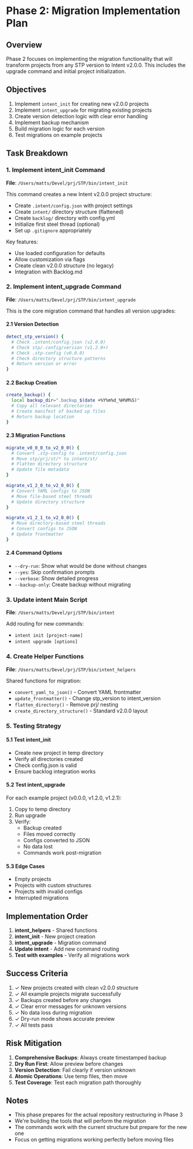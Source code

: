 # Phase 2: Migration Implementation Plan

## Overview

Phase 2 focuses on implementing the migration functionality that will transform projects from any STP version to Intent v2.0.0. This includes the upgrade command and initial project initialization.

## Objectives

1. Implement `intent_init` for creating new v2.0.0 projects
2. Implement `intent_upgrade` for migrating existing projects
3. Create version detection logic with clear error handling
4. Implement backup mechanism
5. Build migration logic for each version
6. Test migrations on example projects

## Task Breakdown

### 1. Implement intent_init Command

**File**: `/Users/matts/Devel/prj/STP/bin/intent_init`

This command creates a new Intent v2.0.0 project structure:
- Create `.intent/config.json` with project settings
- Create `intent/` directory structure (flattened)
- Create `backlog/` directory with config.yml
- Initialize first steel thread (optional)
- Set up `.gitignore` appropriately

Key features:
- Use loaded configuration for defaults
- Allow customization via flags
- Create clean v2.0.0 structure (no legacy)
- Integration with Backlog.md

### 2. Implement intent_upgrade Command

**File**: `/Users/matts/Devel/prj/STP/bin/intent_upgrade`

This is the core migration command that handles all version upgrades:

#### 2.1 Version Detection
```bash
detect_stp_version() {
  # Check .intent/config.json (v2.0.0)
  # Check stp/.config/version (v1.2.0+)
  # Check .stp-config (v0.0.0)
  # Check directory structure patterns
  # Return version or error
}
```

#### 2.2 Backup Creation
```bash
create_backup() {
  local backup_dir=".backup_$(date +%Y%m%d_%H%M%S)"
  # Copy all relevant directories
  # Create manifest of backed up files
  # Return backup location
}
```

#### 2.3 Migration Functions
```bash
migrate_v0_0_0_to_v2_0_0() {
  # Convert .stp-config to .intent/config.json
  # Move stp/prj/st/* to intent/st/
  # Flatten directory structure
  # Update file metadata
}

migrate_v1_2_0_to_v2_0_0() {
  # Convert YAML configs to JSON
  # Move file-based steel threads
  # Update directory structure
}

migrate_v1_2_1_to_v2_0_0() {
  # Move directory-based steel threads
  # Convert configs to JSON
  # Update frontmatter
}
```

#### 2.4 Command Options
- `--dry-run`: Show what would be done without changes
- `--yes`: Skip confirmation prompts
- `--verbose`: Show detailed progress
- `--backup-only`: Create backup without migrating

### 3. Update intent Main Script

**File**: `/Users/matts/Devel/prj/STP/bin/intent`

Add routing for new commands:
- `intent init [project-name]`
- `intent upgrade [options]`

### 4. Create Helper Functions

**File**: `/Users/matts/Devel/prj/STP/bin/intent_helpers`

Shared functions for migration:
- `convert_yaml_to_json()` - Convert YAML frontmatter
- `update_frontmatter()` - Change stp_version to intent_version
- `flatten_directory()` - Remove prj/ nesting
- `create_directory_structure()` - Standard v2.0.0 layout

### 5. Testing Strategy

#### 5.1 Test intent_init
- Create new project in temp directory
- Verify all directories created
- Check config.json is valid
- Ensure backlog integration works

#### 5.2 Test intent_upgrade
For each example project (v0.0.0, v1.2.0, v1.2.1):
1. Copy to temp directory
2. Run upgrade
3. Verify:
   - Backup created
   - Files moved correctly
   - Configs converted to JSON
   - No data lost
   - Commands work post-migration

#### 5.3 Edge Cases
- Empty projects
- Projects with custom structures
- Projects with invalid configs
- Interrupted migrations

## Implementation Order

1. **intent_helpers** - Shared functions
2. **intent_init** - New project creation
3. **intent_upgrade** - Migration command
4. **Update intent** - Add new command routing
5. **Test with examples** - Verify all migrations work

## Success Criteria

1. ✓ New projects created with clean v2.0.0 structure
2. ✓ All example projects migrate successfully
3. ✓ Backups created before any changes
4. ✓ Clear error messages for unknown versions
5. ✓ No data loss during migration
6. ✓ Dry-run mode shows accurate preview
7. ✓ All tests pass

## Risk Mitigation

1. **Comprehensive Backups**: Always create timestamped backup
2. **Dry Run First**: Allow preview before changes
3. **Version Detection**: Fail clearly if version unknown
4. **Atomic Operations**: Use temp files, then move
5. **Test Coverage**: Test each migration path thoroughly

## Notes

- This phase prepares for the actual repository restructuring in Phase 3
- We're building the tools that will perform the migration
- The commands work with the current structure but prepare for the new one
- Focus on getting migrations working perfectly before moving files